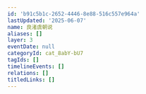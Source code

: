 ```yaml
---
id: 'b91c5b1c-2652-4446-8e88-516c557e964a'
lastUpdated: '2025-06-07'
name: 良渚虞朝说
aliases: []
layer: 3
eventDate: null
categoryId: cat_8abY-bU7
tagIds: []
timelineEvents: []
relations: []
titledLinks: []
---
```



